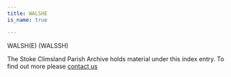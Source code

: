 ```yaml
---
title: WALSHE
is_name: true

---
```


WALSH(E) (WALSSH)


The Stoke Climsland Parish Archive holds material under this index entry. To find out more please [contact us](/contact/)
